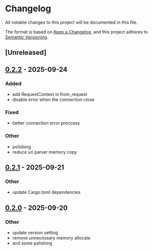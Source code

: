 # Changelog

All notable changes to this project will be documented in this file.

The format is based on [Keep a Changelog](https://keepachangelog.com/en/1.0.0/),
and this project adheres to [Semantic Versioning](https://semver.org/spec/v2.0.0.html).

## [Unreleased]

## [0.2.2](https://github.com/foldright/micro-http/compare/micro-http-v0.2.1...micro-http-v0.2.2) - 2025-09-24

### Added

- add RequestContext in from_request
- disable error when the connection close

### Fixed

- better connection error proccess

### Other

- polishing
- reduce uri parser memory copy

## [0.2.1](https://github.com/foldright/micro-http/compare/micro-http-v0.2.0...micro-http-v0.2.1) - 2025-09-21

### Other

- update Cargo.toml dependencies

## [0.2.0](https://github.com/foldright/micro-http/compare/micro-http-v0.1.1...micro-http-v0.2.0) - 2025-09-20

### Other

- update version setting
- remove unnecessary memory allocate
- and some polishing
